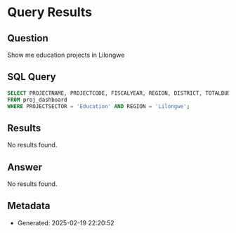 # Query Results

## Question
Show me education projects in Lilongwe

## SQL Query
```sql
SELECT PROJECTNAME, PROJECTCODE, FISCALYEAR, REGION, DISTRICT, TOTALBUDGET, PROJECTSTATUS, PROJECTSECTOR 
FROM proj_dashboard 
WHERE PROJECTSECTOR = 'Education' AND REGION = 'Lilongwe';
```

## Results
No results found.

## Answer
No results found.

## Metadata
- Generated: 2025-02-19 22:20:52
